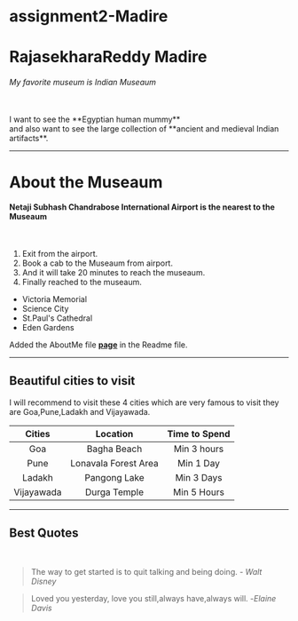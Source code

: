 # assignment2-Madire

# RajasekharaReddy Madire

###### My favorite museum is Indian Museaum

<br>
I want to see the **Egyptian human mummy**<br>
and also want to see the large collection of **ancient and medieval Indian artifacts**.

---

# About the Museaum
#### Netaji Subhash Chandrabose International Airport is the nearest to the Museaum
<br>

1. Exit from the airport.
2. Book a cab to the Museaum from airport.
3. And it will take 20 minutes to reach the museaum.
4.  Finally reached to the museaum.

* Victoria Memorial
* Science City
* St.Paul's Cathedral
* Eden Gardens

Added the AboutMe file **[page](AboutMe.md)** in the Readme file.

---

## Beautiful cities to visit

I will recommend to visit these 4 cities which are very famous to visit they are Goa,Pune,Ladakh and Vijayawada. <br>

| Cities  |  Location  |  Time to Spend  |
| :------: | :--------: | :-------------: |
|  Goa     | Bagha Beach| Min 3 hours     |  
|  Pune    | Lonavala Forest Area | Min 1 Day |
| Ladakh   | Pangong Lake | Min 3 Days |
| Vijayawada| Durga Temple| Min 5 Hours |

---

## Best Quotes
<br>

> The way to get started is to quit talking and being doing. - _Walt Disney_

> Loved you yesterday, love you still,always have,always will. -_Elaine Davis_
